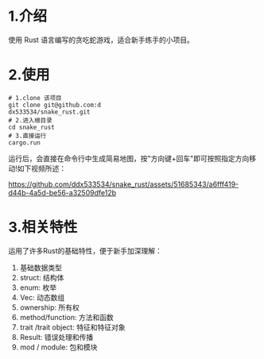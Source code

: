 # 1.介绍
使用 Rust 语言编写的贪吃蛇游戏，适合新手练手的小项目。

# 2.使用
```shell
# 1.clone 该项目
git clone git@github.com:d
dx533534/snake_rust.git
# 2.进入根目录
cd snake_rust
# 3.直接运行
cargo.run
```
运行后，会直接在命令行中生成简易地图，按"方向键+回车"即可按照指定方向移动!如下视频所述：

https://github.com/ddx533534/snake_rust/assets/51685343/a6fff419-d44b-4a5d-be56-a32509dfe12b


# 3.相关特性
运用了许多Rust的基础特性，便于新手加深理解：
1. 基础数据类型
2. struct: 结构体
3. enum: 枚举
4. Vec: 动态数组
5. ownership: 所有权
6. method/function: 方法和函数
7. trait /trait object: 特征和特征对象
8. Result: 错误处理和传播
9. mod / module: 包和模块

